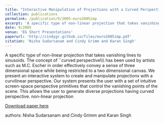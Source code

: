 ```yaml
---
title: "Interactive Manipulation of Projections with a Curved Perspective"
collection: publications
permalink: /publication/9/2005-euro2005imp
excerpt: 'A specific type of non-linear projection that takes vanishing lines to sinusoids. The concept of ``curved perspective\\\\\\ has been used by artists such as M.C. Escher in order effectively convey a sense of three dimensional space while being restricted to a two dimensional canvas. We present an interactive system to create and manipulate projections with a curvilinear perspective. Our system presents the user with a set of intuitive screen-space perspective primitives that control the vanishing points of the scene. This allows the user to generate diverse projections having curved perspective.  non-linear projection, '
date: 9/2005
venue: 'EG Short Presentations'
paperurl: 'http://cindygr.github.io/files/euro2005imp.pdf'
citation: 'Nisha Sudarsanam and Cindy Grimm and Karan Singh'
---
```

A specific type of non-linear projection that takes vanishing lines to sinusoids. The concept of ``curved perspective\\\\\\ has been used by artists such as M.C. Escher in order effectively convey a sense of three dimensional space while being restricted to a two dimensional canvas. We present an interactive system to create and manipulate projections with a curvilinear perspective. Our system presents the user with a set of intuitive screen-space perspective primitives that control the vanishing points of the scene. This allows the user to generate diverse projections having curved perspective.  non-linear projection

[Download paper here](http://cindygr.github.io/files/euro2005imp.pdf)

authors: Nisha Sudarsanam and Cindy Grimm and Karan Singh